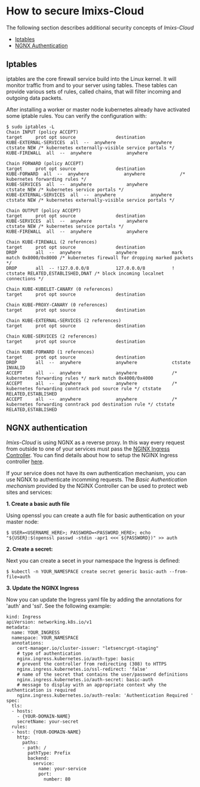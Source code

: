 # How to secure Imixs-Cloud

The following section describes additional security concepts of *Imixs-Cloud*

* [Iptables](#iptables)  
* [NGNX Authentication](#ngnx-authentication)


## Iptables

iptables are the core firewall service build into the Linux kernel. It will monitor traffic from and to your server using tables. These tables can provide various sets of rules, called chains, that will filter incoming and outgoing data packets.

After installing a worker or master node kubernetes already have activated some iptable rules. You can verify the configuration with:

	$ sudo iptables -L 
	Chain INPUT (policy ACCEPT)
	target     prot opt source               destination         
	KUBE-EXTERNAL-SERVICES  all  --  anywhere             anywhere             ctstate NEW /* kubernetes externally-visible service portals */
	KUBE-FIREWALL  all  --  anywhere             anywhere            
	
	Chain FORWARD (policy ACCEPT)
	target     prot opt source               destination         
	KUBE-FORWARD  all  --  anywhere             anywhere             /* kubernetes forwarding rules */
	KUBE-SERVICES  all  --  anywhere             anywhere             ctstate NEW /* kubernetes service portals */
	KUBE-EXTERNAL-SERVICES  all  --  anywhere             anywhere             ctstate NEW /* kubernetes externally-visible service portals */
	
	Chain OUTPUT (policy ACCEPT)
	target     prot opt source               destination         
	KUBE-SERVICES  all  --  anywhere             anywhere             ctstate NEW /* kubernetes service portals */
	KUBE-FIREWALL  all  --  anywhere             anywhere            
	
	Chain KUBE-FIREWALL (2 references)
	target     prot opt source               destination         
	DROP       all  --  anywhere             anywhere             mark match 0x8000/0x8000 /* kubernetes firewall for dropping marked packets */
	DROP       all  -- !127.0.0.0/8          127.0.0.0/8          ! ctstate RELATED,ESTABLISHED,DNAT /* block incoming localnet connections */
	
	Chain KUBE-KUBELET-CANARY (0 references)
	target     prot opt source               destination         
	
	Chain KUBE-PROXY-CANARY (0 references)
	target     prot opt source               destination         
	
	Chain KUBE-EXTERNAL-SERVICES (2 references)
	target     prot opt source               destination         
	
	Chain KUBE-SERVICES (2 references)
	target     prot opt source               destination         
	
	Chain KUBE-FORWARD (1 references)
	target     prot opt source               destination         
	DROP       all  --  anywhere             anywhere             ctstate INVALID
	ACCEPT     all  --  anywhere             anywhere             /* kubernetes forwarding rules */ mark match 0x4000/0x4000
	ACCEPT     all  --  anywhere             anywhere             /* kubernetes forwarding conntrack pod source rule */ ctstate RELATED,ESTABLISHED
	ACCEPT     all  --  anywhere             anywhere             /* kubernetes forwarding conntrack pod destination rule */ ctstate RELATED,ESTABLISHED







## NGNX authentication

*Imixs-Cloud* is using NGNX as a reverse proxy. In this way every request from outside to one of your services must pass the [NGINX Ingress Controller](https://github.com/kubernetes/ingress-nginx). You can find details about how to setup the NGINX Ingress controller [here](INGRESS.md).

If your service does not have its own authentication mechanism, you can use NGNX to authenticate incomming requests. 
The *Basic Authentication mechanism* provided by the NGINX Controller can be used to protect web sites and services:

**1. Create a basic auth file**

Using openssl you can create a auth file for basic authentication on your master node:

	$ USER=<USERNAME_HERE>; PASSWORD=<PASSWORD_HERE>; echo "${USER}:$(openssl passwd -stdin -apr1 <<< ${PASSWORD})" >> auth

**2. Create a secret:**

Next you can create a secet in your namespace the Ingress is defined:

	$ kubectl -n YOUR_NAMESPACE create secret generic basic-auth --from-file=auth


**3. Update the NGINX Ingress**

Now you can update the Ingress yaml file by adding the annotations for 'auth' and 'ssl'. See the following example:

	kind: Ingress
	apiVersion: networking.k8s.io/v1
	metadata:
	  name: YOUR_INGRESS
	  namespace: YOUR_NAMESPACE
	  annotations:
	    cert-manager.io/cluster-issuer: "letsencrypt-staging"
	    # type of authentication
	    nginx.ingress.kubernetes.io/auth-type: basic
	    # prevent the controller from redirecting (308) to HTTPS
	    nginx.ingress.kubernetes.io/ssl-redirect: 'false'
	    # name of the secret that contains the user/password definitions
	    nginx.ingress.kubernetes.io/auth-secret: basic-auth
	    # message to display with an appropriate context why the authentication is required
	    nginx.ingress.kubernetes.io/auth-realm: 'Authentication Required '
	spec:
	  tls:
	  - hosts:
	    - {YOUR-DOMAIN-NAME}
	    secretName: your-secret
	  rules:
	  - host: {YOUR-DOMAIN-NAME}
	    http:
	      paths:
	      - path: /
	        pathType: Prefix
	        backend:
	          service:
	            name: your-service
	            port:
	              number: 80



